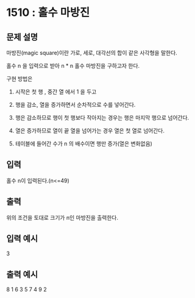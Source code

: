 # 1510 : 홀수 마방진
  
## 문제 설명    
마방진(magic square)이란 가로, 세로, 대각선의 합이 같은 사각형을 말한다.

홀수 n 을 입력으로 받아 n * n 홀수 마방진을 구하고자 한다.

구현 방법은

1. 시작은 첫 행 , 중간 열 에서 1 을 두고

2. 행을 감소, 열을 증가하면서 순차적으로 수를 넣어간다.

3. 행은 감소하므로 행이 첫 행보다 작아지는 경우는 행은 마지막 행으로 넘어간다.

4. 열은 증가하므로 열이 끝 열을 넘어가는 경우 열은 첫 열로 넘어간다.

5. 테이블에 들어간 수가 n 의 배수이면 행만 증가(열은 변화없음)

## 입력
홀수 n이 입력된다.(n<=49)

## 출력
위의 조건을 토대로 크기가 n인 마방진을 출력한다.

## 입력 예시   
3

## 출력 예시
8 1 6 
3 5 7 
4 9 2 